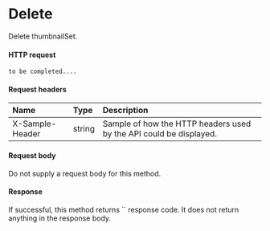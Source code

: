 # Delete

Delete thumbnailSet.
#### HTTP request
```http
to be completed....
```
#### Request headers
| Name       | Type | Description|
|:---------------|:--------|:----------|
| X-Sample-Header  | string  | Sample of how the HTTP headers used by the API could be displayed.|

#### Request body
Do not supply a request body for this method.


#### Response
If successful, this method returns `` response code. It does not return anything in the response body.
